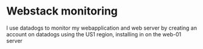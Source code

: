# Webstack monitoring
I use datadogs to monitor my webapplication and web server
by creating an account on datadogs using the US1 region, installing in on the web-01 server  

